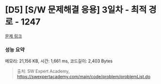 # [D5] [S/W 문제해결 응용] 3일차 - 최적 경로 - 1247 

[문제 링크](https://swexpertacademy.com/main/code/problem/problemDetail.do?contestProbId=AV15OZ4qAPICFAYD) 

### 성능 요약

메모리: 21,156 KB, 시간: 1,661 ms, 코드길이: 2,403 Bytes



> 출처: SW Expert Academy, https://swexpertacademy.com/main/code/problem/problemList.do